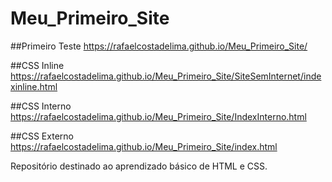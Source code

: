 # Meu_Primeiro_Site

##Primeiro Teste
https://rafaelcostadelima.github.io/Meu_Primeiro_Site/

##CSS Inline
https://rafaelcostadelima.github.io/Meu_Primeiro_Site/SiteSemInternet/indexinline.html

##CSS Interno
https://rafaelcostadelima.github.io/Meu_Primeiro_Site/IndexInterno.html

##CSS Externo
https://rafaelcostadelima.github.io/Meu_Primeiro_Site/index.html

Repositório destinado ao aprendizado básico de HTML e CSS.
